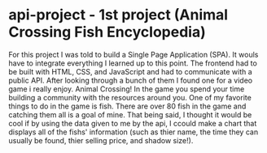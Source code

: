 # api-project - 1st project (Animal Crossing Fish Encyclopedia)
For this project I was told to build a Single Page Application (SPA). It wouls have to integrate everything I learned up to this point. The frontend had to be built with HTML, CSS, and JavaScript and had to communicate with a public API. After looking through a bunch of them I found one for a video game i really enjoy. Animal Crossing! In the game you spend your time building a community with the resources around you. One of my favorite things to do in the game is fish. There are over 80 fish in the game and catching them all is a goal of mine. That being said, I thought it would be cool if by using the data given to me by the api, I ccould make a chart that displays all of the fishs' information (such as thier name, the time they can usually be found, thier selling price, and shadow size!).  
